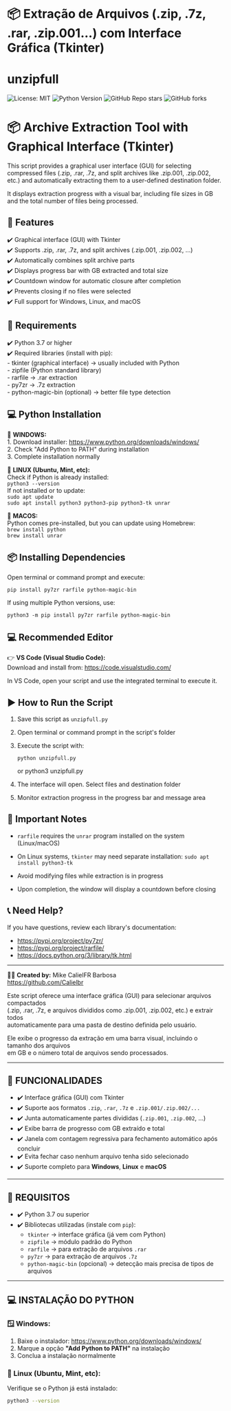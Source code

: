 # 📦 Extração de Arquivos (.zip, .7z, .rar, .zip.001...) com Interface Gráfica (Tkinter)

# unzipfull

![License: MIT](https://img.shields.io/badge/License-MIT-yellow.svg)
![Python Version](https://img.shields.io/badge/Python-3.7%2B-blue.svg)
![GitHub Repo stars](https://img.shields.io/github/stars/CalielBR/unzipfull?style=social)
![GitHub forks](https://img.shields.io/github/forks/CalielBR/unzipfull?style=social)



# 📦 Archive Extraction Tool with Graphical Interface (Tkinter)

This script provides a graphical user interface (GUI) for selecting compressed files (.zip, .rar, .7z, and split archives like .zip.001, .zip.002, etc.) and automatically extracting them to a user-defined destination folder.

It displays extraction progress with a visual bar, including file sizes in GB and the total number of files being processed.

## 🔧 Features

✔️ Graphical interface (GUI) with Tkinter  
✔️ Supports .zip, .rar, .7z, and split archives (.zip.001, .zip.002, ...)  
✔️ Automatically combines split archive parts  
✔️ Displays progress bar with GB extracted and total size  
✔️ Countdown window for automatic closure after completion  
✔️ Prevents closing if no files were selected  
✔️ Full support for Windows, Linux, and macOS  

## 📁 Requirements

✔️ Python 3.7 or higher  
✔️ Required libraries (install with pip):  
    - tkinter (graphical interface) → usually included with Python  
    - zipfile (Python standard library)  
    - rarfile → .rar extraction  
    - py7zr → .7z extraction  
    - python-magic-bin (optional) → better file type detection  

## 💻 Python Installation

🔹 **WINDOWS:**  
    1. Download installer: https://www.python.org/downloads/windows/  
    2. Check "Add Python to PATH" during installation  
    3. Complete installation normally  

🔹 **LINUX (Ubuntu, Mint, etc):**  
    Check if Python is already installed:  
        `python3 --version`  
    If not installed or to update:  
        `sudo apt update`  
        `sudo apt install python3 python3-pip python3-tk unrar`  

🔹 **MACOS:**  
    Python comes pre-installed, but you can update using Homebrew:  
        `brew install python`  
        `brew install unrar`  

## 📦 Installing Dependencies

Open terminal or command prompt and execute:

    pip install py7zr rarfile python-magic-bin

If using multiple Python versions, use:

    python3 -m pip install py7zr rarfile python-magic-bin

## 💻 Recommended Editor

👉 **VS Code (Visual Studio Code):**  
Download and install from: https://code.visualstudio.com/  

In VS Code, open your script and use the integrated terminal to execute it.

## ▶️ How to Run the Script

1. Save this script as `unzipfull.py`  
2. Open terminal or command prompt in the script's folder  
3. Execute the script with:

       python unzipfull.py
    or
       python3 unzipfull.py

4. The interface will open. Select files and destination folder  
5. Monitor extraction progress in the progress bar and message area  

## 🚨 Important Notes

- `rarfile` requires the `unrar` program installed on the system (Linux/macOS)  
- On Linux systems, `tkinter` may need separate installation:
      `sudo apt install python3-tk`

- Avoid modifying files while extraction is in progress  
- Upon completion, the window will display a countdown before closing  

## 📞 Need Help?  
If you have questions, review each library's documentation:
- https://pypi.org/project/py7zr/  
- https://pypi.org/project/rarfile/  
- https://docs.python.org/3/library/tk.html  

---
👨‍💻 **Created by:** Mike CalielFR Barbosa  
https://github.com/Calielbr  



Este script oferece uma interface gráfica (GUI) para selecionar arquivos compactados  
(.zip, .rar, .7z, e arquivos divididos como .zip.001, .zip.002, etc.) e extrair todos  
automaticamente para uma pasta de destino definida pelo usuário.

Ele exibe o progresso da extração em uma barra visual, incluindo o tamanho dos arquivos  
em GB e o número total de arquivos sendo processados.

---

## 🔧 FUNCIONALIDADES

- ✔️ Interface gráfica (GUI) com Tkinter  
- ✔️ Suporte aos formatos `.zip`, `.rar`, `.7z` e `.zip.001/.zip.002/...`  
- ✔️ Junta automaticamente partes divididas (`.zip.001`, `.zip.002`, ...)  
- ✔️ Exibe barra de progresso com GB extraído e total  
- ✔️ Janela com contagem regressiva para fechamento automático após concluir  
- ✔️ Evita fechar caso nenhum arquivo tenha sido selecionado  
- ✔️ Suporte completo para **Windows**, **Linux** e **macOS**  

---

## 📁 REQUISITOS

- ✔️ Python 3.7 ou superior  
- ✔️ Bibliotecas utilizadas (instale com `pip`):  
  - `tkinter` → interface gráfica (já vem com Python)  
  - `zipfile` → módulo padrão do Python  
  - `rarfile` → para extração de arquivos `.rar`  
  - `py7zr` → para extração de arquivos `.7z`  
  - `python-magic-bin` (opcional) → detecção mais precisa de tipos de arquivos  

---

## 💻 INSTALAÇÃO DO PYTHON

### 🪟 Windows:
1. Baixe o instalador: https://www.python.org/downloads/windows/  
2. Marque a opção **"Add Python to PATH"** na instalação  
3. Conclua a instalação normalmente  

### 🐧 Linux (Ubuntu, Mint, etc):
Verifique se o Python já está instalado:
```bash
python3 --version



